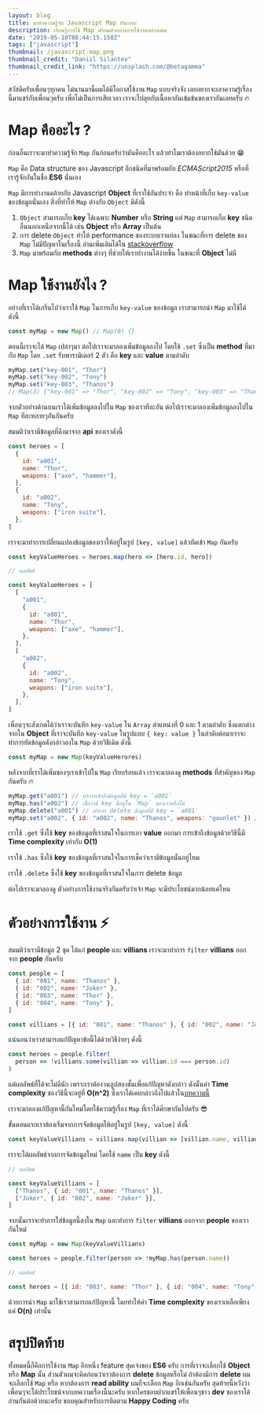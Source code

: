 ```yaml
---
layout: blog
title: มาทำความรู้จัก Javascript Map กันเถอะ
description: เรียนรู้การใช้ Map พร้อมตัวอย่างการใช้งานอย่างเมพ
date: "2019-05-18T08:44:15.158Z"
tags: ["javascript"]
thumbnail: /javascript-map.png
thumbnail_credit: "Daniil Silantev"
thumbnail_credit_link: "https://unsplash.com/@betagamma"
---
```


สวัสดีครับเพื่อนๆทุกคน ไม่นานมานี้ผมได้มีโอกาสใช้งาน `Map` แบบจริงจัง เลยอยากจะเอาความรู้เรื่องนี้มาแชร์กับเพื่อนๆครับ เพื่อไม่เป็นการเสียเวลา เราจะไปลุยกับเนื้อหาอันเข้มข้นของเรากันเลยครับ :fire:

# Map คืออะไร ?

ก่อนอื่นเราจะมาทำความรู้จัก `Map` กันก่อนครับว่ามันคืออะไร แล้วทำไมเราต้องอยากใช้มันด้วย :grin:

`Map` คือ Data structure ของ Javascript อีกชนิดที่มาพร้อมกับ _ECMAScript2015_ หรือที่เรารู้จักกันในชื่อ **ES6** นั่นเอง

`Map` มีการทำงานคล้ายกับ Javascript **Object** ที่เราใช้กันประจำ คือ ทำหน้าที่เก็บ `key-value` ของข้อมูลนั่นเอง สิ่งที่ทำให้ `Map` ต่างกับ `Object` มีดังนี้

1. `Object` สามารถเก็บ **key** ได้เฉพาะ **Number** หรือ **String** แต่ `Map` สามารถเก็บ **key** ชนิดอื่นนอกเหนือจากนี้ได้ เช่น **Object** หรือ **Array** เป็นต้น
2. การ delete `Object` ทำให้ performance ของระบบเราแย่ลง ในขณะที่การ delete ของ `Map` ไม่มีปัญหาในเรื่องนี้ อ่านเพิ่มเติมได้ใน [stackoverflow](https://stackoverflow.com/questions/43594092/slow-delete-of-object-properties-in-js-in-v8/44008788)
3. `Map` มาพร้อมกับ **methods** ต่างๆ ที่ช่วยให้เราทำงานได้ง่ายขึ้น ในขณะที่ **Object** ไม่มี

# Map ใช้งานยังไง ?

อย่างที่เราได้เกริ่นไปว่าเราใช้ `Map` ในการเก็บ `key-value` ของข้อมูล เราสามารถนำ `Map` มาใช้ได้ดังนี้

```js
const myMap = new Map() // Map(0) {}
```

ตอนนี้เราจะได้ `Map` เปล่าๆมา ต่อไปเราจะมาลองเพิ่มข้อมูลลงไป โดยใช้ `.set` ซึ่งเป็น **method** ที่มากับ `Map` โดย `.set` รับพารามิเตอร์ 2 ตัว คือ **key** และ **value** ตามลำดับ

```js
myMap.set("key-001", "Thor")
myMap.set("key-002", "Tony")
myMap.set("key-003", "Thanos")
// Map(3) {"key-001" => "Thor", "key-002" => "Tony", "key-003" => "Thanos"}
```

จากตัวอย่างด้านบนเราได้เพิ่มข้อมูลลงไปใน `Map` ของเราทีละอัน ต่อไปเราจะมาลองเพิ่มข้อมูลลงไปใน `Map` ทีละหลายๆอันกันครับ

สมมติว่าเรามีข้อมูลที่ดึงมาจาก **api** ของเราดังนี้

```js
const heroes = [
  {
    id: "a001",
    name: "Thor",
    weapons: ["axe", "hammer"],
  },
  {
    id: "a002",
    name: "Tony",
    weapons: ["iron suite"],
  },
]
```

เราจะมาทำการเปลี่ยนแปลงข้อมูลของเราให้อยู่ในรูป `[key, value]` แล้วยัดเข้า `Map` กันครับ

```js
const keyValueHeroes = heroes.map(hero => [hero.id, hero])
```

```js
// ผลลัพธ์

const keyValueHeroes = [
  [
    "a001",
    {
      id: "a001",
      name: "Thor",
      weapons: ["axe", "hammer"],
    },
  ],
  [
    "a002",
    {
      id: "a002",
      name: "Tony",
      weapons: ["iron suite"],
    },
  ],
]
```

เพื่อนๆจะสังเกตได้ว่าเราจะบันทึก `key-value` ใน `Array` ตำแหน่งที่ 0 และ 1 ตามลำดับ ซึ่งแตกต่างจากใน **Object** ที่เราจะบันทึก `key-value` ในรูปแบบ `{ key: value }` ในลำดับต่อมาเราจะทำการยัดข้อมูลดังกล่าวลงใน `Map` ด้วยวิธีเดิม ดังนี้

```js
const myMap = new Map(keyValueHerores)
```

หลังจากที่เราได้เพิ่มของๆเราเข้าไปใน `Map` เรียบร้อยแล้ว เราจะมาลองดู **methods** ที่สำคัญของ `Map` กันครับ :fire:

```js
myMap.get("a001") // ทำการเข้าถึงข้อมูลที่มี key = `a001`
myMap.has("a002") // เช็คว่ามี key นี้อยู่ใน `Map` ของเราหรือไม่
myMap.delete("a001") // ทำการ delete ข้อมูลที่มี key = `a001`
myMap.set("a002", { id: "a002", name: "Thanos", weapons: "gaunlet" }) // ทำการเพิ่มหรือแก้ไขข้อมูล ในที่นี้เรามี key = `a002` อยู่แล้ว ดังนั้นการใช้ `.set` จะเป็นการแก้ไขข้อมูลที่มีอยู่
```

เราใช้ `.get` ซึ่งใช้ **key** ของข้อมูลที่เราสนใจในการเอา **value** ออกมา การเข้าถึงข้อมูลด้วยวิธีนี้มี **Time complexity** เท่ากับ **O(1)**

เราใช้ `.has` ซึ่งใช้ **key** ของข้อมูลที่เราสนใจในการเช็คว่าเรามีข้อมูลนั้นอยู่ไหม

เราใช้ `.delete` ซึ่งใช้ **key** ของข้อมูลที่เราสนใจในการ delete ข้อมูล

ต่อไปเราจะมาลองดู ตัวอย่างการใช้งานจริงกันครับว่าเจ้า `Map` จะมีประโยชน์มากน้อยแค่ไหน

# ตัวอย่างการใช้งาน :zap:

สมมติว่าเรามีข้อมูล 2 ชุด ได้แก่ **people** และ **villians** เราจะมาทำการ `filter` **villians** ออกจาก **people** กันครับ

```js
const people = [
  { id: "001", name: "Thanos" },
  { id: "002", name: "Joker" },
  { id: "003", name: "Thor" },
  { id: "004", name: "Tony" },
]

const villians = [{ id: "001", name: "Thanos" }, { id: "002", name: "Joker" }]
```

แน่นอนว่าเราสามารถแก้ปัญหาข้อนี้ได้ด้วยวิธีง่ายๆ ดังนี้

```js
const heroes = people.filter(
  person => !villians.some(villian => villian.id === person.id)
)
```

แต่ผลลัพธ์ที่ได้จะไม่ดีนัก เพราะเราต้องวนลูปสองชั้นเพื่อแก้ปัญหาดังกล่าว ดังนั้นค่า **Time complexity** ของวิธีนี้จะอยู่ที่ **O(n^2)** ซึ่งเราได้เคยกล่าวถึงไปแล้วใน[บทความนี้](https://www.codenothing.co/blogs/javascript-reduce-pattern/)

เราจะมาลองแก้ปัญหานี้กันใหม่โดยใช้ความรู้เรื่อง `Map` ที่เราได้ศึกษากันไปครับ :sunglasses:

ขั้นตอนแรกเราต้องเริ่มจากการจัดข้อมูลให้อยู่ในรูป `[key, value]` ดังนี้

```js
const keyValueVillians = villians.map(villian => [villian.name, villian])
```

เราจะได้ผลลัพธ์จากการจัดข้อมูลใหม่ โดยใช้ `name` เป็น **key** ดังนี้

```js
// ผลลัพธ์

const keyValueVillians = [
  ["Thanos", { id: "001", name: "Thanos" }],
  ["Joker", { id: "002", name: "Joker" }],
]
```

จากนั้นเราจะทำการใส่ข้อมูลนี้ลงใน `Map` และทำการ `filter` **villians** ออกจาก **people** ของเรากันใหม่

```js
const myMap = new Map(keyValueVillians)

const heroes = people.filter(person => !myMap.has(person.name))
```

```js
// ผลลัพธ์

const heroes = [{ id: "003", name: "Thor" }, { id: "004", name: "Tony" }]
```

ด้วยการนำ `Map` มาใช้เราสามารถแก้ปัญหานี้ โดยทำให้ค่า **Time complexity** ของเราเหลือเพียงแค่ **O(n)** เท่านั้น

# สรุปปิดท้าย

ทั้งหมดนี้ก็คือการใช้งาน `Map` อีกหนึ่ง feature สุดเจ๋งของ **ES6** ครับ การที่เราจะเลือกใช้ **Object** หรือ **Map** นั้น ส่วนตัวผมจะคิดก่อนว่าเราต้องการ **delete** ข้อมูลหรือไม่ ถ้าต้องมีการ **delete** ผมจะเลือกใช้ `Map` หรือ หากต้องการ **read ability** ผมก็จะเลือก `Map` อีกเช่นกันครับ สุดท้ายนี้หวังว่าเพื่อนๆจะได้ประโยชน์จากบทความเรื่องนี้นะครับ หากใครชอบฝากแชร์ให้เพื่อนๆชาว **dev** ของเราได้อ่านกันต่อด้วยนะครับ ขอบคุณสำหรับการติดตาม **Happy Coding** ครับ
